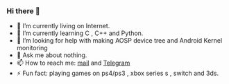 ### Hi there 👋


- 🔭 I’m currently living on Internet.
- 🌱 I’m currently learning C , C++ and Python.
- 🤔 I’m looking for help with making AOSP device tree and Android Kernel monitoring
- 💬 Ask me about nothing.
- 📫 How to reach me: [mail](mailto:dabao1955@163.com) and [Telegram](https://t.me/dabao1955)
- ⚡ Fun fact: playing games on ps4/ps3 , xbox series s , switch and 3ds.


